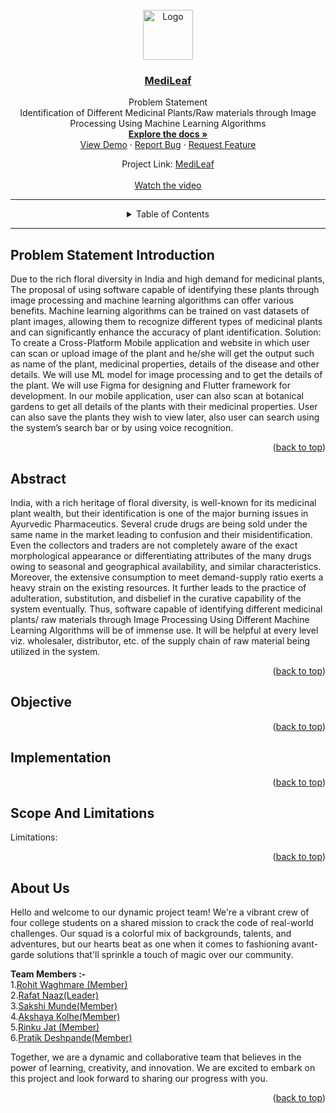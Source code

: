 <div id="top"></div>
<!-- Improved compatibility of back to top link: See: https://github.com/othneildrew/Best-README-Template/pull/73 -->
<a name="readme-top"></a>



<br />
<div align="center">
  <a href="https://github.com/SAWASTHA/Medileaf">
    <img src="https://github.com/sakshimunde18/Medileaf/assets/92391500/9812da04-d404-43bb-94bf-0728a03ac862.jpg" alt="Logo" width="80" height="80">
  </a>
<h3 align="center"><a href="https://github.com/SAWASTHA/Medileaf">MediLeaf</a></h3>
  <p align="center">
   Problem Statement <br>
Identification of Different Medicinal Plants/Raw materials through Image Processing Using Machine Learning Algorithms
    <br />
    <a href="https://drive.google.com/file/d/1nCIOjKuWHBv7wZy39Ms_Qa1s_IdZ79bF/view"><strong>Explore the docs »</strong></a>
    <br />
    <a href="https://drive.google.com/file/d/1jqGxYChdbK-KWYKuod_o8_KHbbX2AH-Z/view">View Demo</a>
    ·
    <a href="https://github.com/SAWASTHA/Medileaf/issues">Report Bug</a>
    ·
    <a href="https://github.com/SAWASTHA/Medileaf/issues">Request Feature</a>
     
  </p>
  
   Project Link: [MediLeaf](https://github.com/SAWASTHA/Medileaf) <br><br>
    [Watch the video]()
</div>
  <hr>
  

  
  
  
<details align="center">
 <summary>Table of Contents</summary>
  <ol>
    <li> <a href="#problem-statement-introduction">Problem Statement Introduction</a> </li>
    <li><a href="#abstract">Abstract</a></li>
    <li><a href="#objective">Objective</a></li>
    <li><a href="#implementation">Implementation</a></li>
    <li><a href="#scope-and-limitations">Scope And Limitations</a></li>
    <li><a href="#about-us">About Us</a></li>
  </ol>
</details>

<hr>


##  Problem Statement Introduction
 Due to the rich floral diversity in India and high demand for medicinal plants, The proposal of using software capable of identifying these plants through image processing and machine learning algorithms can offer various benefits.
Machine learning algorithms can be trained on vast datasets of plant images, allowing them to recognize different types of medicinal plants and can significantly enhance the accuracy of plant identification.
Solution: To create a Cross-Platform Mobile application and website in which  user can scan or upload image of the plant and he/she will get the output such as name of the plant, medicinal properties, details of the disease and other details. 
 We will use ML model for image processing and to get the details of the plant. We will use Figma for designing and Flutter framework for development.
In our mobile application, user can also scan at botanical gardens to get all details of the plants with their medicinal properties.
User can also save the plants they wish to view later,  also user can search using the system’s search bar or by using voice recognition.



<p align="right">(<a href="#readme-top">back to top</a>)</p>

## Abstract

India, with a rich heritage of floral diversity, is well-known for its medicinal plant wealth, but their identification is one of the major burning issues in Ayurvedic Pharmaceutics. Several crude drugs are being sold under the same name in the market leading to confusion and their misidentification. Even the collectors and traders are not completely aware of the exact morphological appearance or differentiating attributes of the many drugs owing to seasonal and geographical availability, and similar characteristics. Moreover, the extensive consumption to meet demand-supply ratio exerts a heavy strain on the existing resources. It further leads to the practice of adulteration, substitution, and disbelief in the curative capability of the system eventually. Thus, software capable of identifying different medicinal plants/ raw materials through Image Processing Using Different Machine Learning Algorithms will be of immense use. It will be helpful at every level viz. wholesaler, distributor, etc. of the supply chain of raw material being utilized in the system.


<p align="right">(<a href="#readme-top">back to top</a>)</p>

## Objective




<p align="right">(<a href="#readme-top">back to top</a>)</p>

## Implementation



<p align="right">(<a href="#readme-top">back to top</a>)</p>


## Scope And Limitations



Limitations: 


<p align="right">(<a href="#readme-top">back to top</a>)</p>




## About Us

Hello and welcome to our dynamic project team! We're a vibrant crew of four college students on a shared mission to crack the code of real-world challenges. Our squad is a colorful mix of backgrounds, talents, and adventures, but our hearts beat as one when it comes to fashioning avant-garde solutions that'll sprinkle a touch of magic over our community.

<strong> Team Members :-</strong><br>
1.[Rohit Waghmare (Member)](https://github.com/Rohitwaghmare7)<br>
2.[Rafat Naaz(Leader)](https://github.com/RafatNaaz25)<br>
3.[Sakshi Munde(Member)](https://github.com/sakshimunde18)<br>
4.[Akshaya Kolhe(Member)](https://github.com/AkshayaKolhe)<br>
5.[Rinku Jat (Member)](https://github.com/Rinku9172)<br>
6.[Pratik Deshpande(Member)]()<br>

Together, we are a dynamic and collaborative team that believes in the power of learning, creativity, and innovation. We are excited to embark on this project and look forward to sharing our progress with you.

<p align="right">(<a href="#readme-top">back to top</a>)</p>

